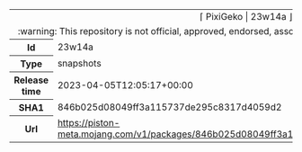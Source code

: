<html><table>
<tr><td colspan="2" align="center"><img width="0" height="0"><br/>⌈ PixiGeko | 23w14a ⌋<br/><img width="0" height="0"></td></tr>
<tr><td colspan="2" align="center"><img width="0" height="0"><br/>
:warning: This repository is not official, approved, endorsed, associated or connected with Mojang :warning:
<br/><img width="0" height="0"></td></tr>
<tr><th>Id</th><td>23w14a</td></tr>
<tr><th>Type</th><td>snapshots</td></tr>
<tr><th>Release time</th><td>2023-04-05T12:05:17+00:00</td></tr>
<tr><th>SHA1</th><td>846b025d08049ff3a115737de295c8317d4059d2</td></tr>
<tr><th>Url</th><td><a href="https://piston-meta.mojang.com/v1/packages/846b025d08049ff3a115737de295c8317d4059d2/23w14a.json">https://piston-meta.mojang.com/v1/packages/846b025d08049ff3a115737de295c8317d4059d2/23w14a.json</a></td></tr>